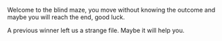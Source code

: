 Welcome to the blind maze, you move without knowing the outcome and maybe you will reach the end, good luck.

A previous winner left us a strange file. Maybe it will help you.
